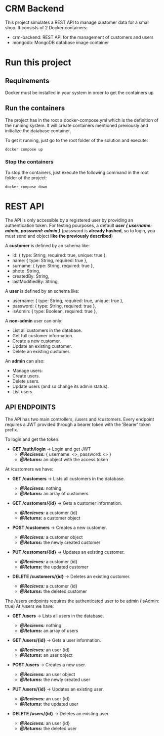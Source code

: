 # CRM Backend

This project simulates a REST API to manage customer data for a small shop. It consists of 2 Docker containers:

- crm-backend: REST API for the management of customers and users
- mongodb: MongoDB database image container

# Run this project

## Requirements

Docker must be installed in your system in order to get the containers up

## Run the containers

The project has in the root a docker-compose.yml which is the definition of the running system. It will create containers mentioned previously and initialize the database container.

To get it running, just go to the root folder of the solution and execute:

```
docker compose up
```

### Stop the containers

To stop the containers, just execute the following command in the root folder of the project:

```
docker compose down
```

# REST API

The API is only accessible by a registered user by providing an authentication token. For testing pourposes, a default **_user { username: admin, password: admin }_** (password is **already hashed**, so to login, you must send and object **like the previously described**)

A **customer** is defined by an schema like:

- id: { type: String, required: true, unique: true },
- name: { type: String, required: true },
- surname: { type: String, required: true },
- photo: String,
- createdBy: String,
- lastModifiedBy: String,

A **user** is defined by an schema like:

- username: { type: String, required: true, unique: true },
- password: { type: String, required: true },
- isAdmin: { type: Boolean, required: true },

A **non-admin** user can only:

- List all customers in the database.
- Get full customer information.
- Create a new customer.
- Update an existing customer.
- Delete an existing customer.

An **admin** can also:

- Manage users:
- Create users.
- Delete users.
- Update users (and so change its admin status).
- List users.

## API ENDPOINTS

The API has two main controllers, /users and /customers. Every endpoint requires a JWT provided through a bearer token with the 'Bearer' token prefix.

To login and get the token:

- **GET /auth/login** -> Login and get JWT
  - **_@Recieves:_** { username: <>, password: <> }
  - **_@Returns:_** an object with the access token

At /customers we have:

- **GET /customers** -> Lists all customers in the database.

  - **_@Recieves:_** nothing
  - **_@Returns:_** an array of customers

- **GET /customers/{id}** -> Gets a customer information.

  - **_@Recieves:_** a customer {id}
  - **_@Returns:_** a customer object

- **POST /customers** -> Creates a new customer.

  - **_@Recieves:_** a customer object
  - **_@Returns:_** the newly created customer

- **PUT /customers/{id}** -> Updates an existing customer.

  - **_@Recieves:_** a customer {id}
  - **_@Returns:_** the updated customer

- **DELETE /customers/{id}** -> Deletes an existing customer.
  - **_@Recieves:_** a customer {id}
  - **_@Returns:_** the deleted customer

The /users endpoints requires the authenticated user to be admin (isAdmin: true)
At /users we have:

- **GET /users** -> Lists all users in the database.

  - **_@Recieves:_** nothing
  - **_@Returns:_** an array of users

- **GET /users/{id}** -> Gets a user information.

  - **_@Recieves:_** an user {id}
  - **_@Returns:_** an user object

- **POST /users** -> Creates a new user.

  - **_@Recieves:_** an user object
  - **_@Returns:_** the newly created user

- **PUT /users/{id}** -> Updates an existing user.

  - **_@Recieves:_** an user {id}
  - **_@Returns:_** the updated user

- **DELETE /users/{id}** -> Deletes an existing user.
  - **_@Recieves:_** an user {id}
  - **_@Returns:_** the deleted user
